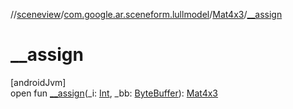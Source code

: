 //[sceneview](../../../index.md)/[com.google.ar.sceneform.lullmodel](../index.md)/[Mat4x3](index.md)/[__assign](__assign.md)

# __assign

[androidJvm]\
open fun [__assign](__assign.md)(_i: [Int](https://kotlinlang.org/api/latest/jvm/stdlib/kotlin/-int/index.html), _bb: [ByteBuffer](https://developer.android.com/reference/kotlin/java/nio/ByteBuffer.html)): [Mat4x3](index.md)
